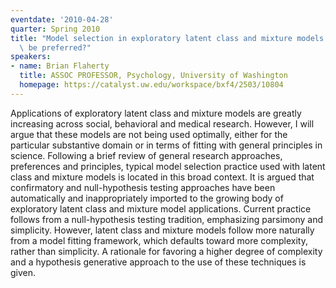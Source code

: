 ```yaml
---
eventdate: '2010-04-28'
quarter: Spring 2010
title: "Model selection in exploratory latent class and mixture models: What's to\
  \ be preferred?"
speakers:
- name: Brian Flaherty
  title: ASSOC PROFESSOR, Psychology, University of Washington
  homepage: https://catalyst.uw.edu/workspace/bxf4/2503/10804
---
```

Applications of exploratory latent class and mixture models are greatly increasing across social, behavioral and medical research. However, I will argue that these models are not being used optimally, either for the particular substantive domain or in terms of fitting with general principles in science. Following a brief review of general research approaches, preferences and principles, typical model selection practice used with latent class and mixture models is located in this broad context. It is argued that confirmatory and null-hypothesis testing approaches have been automatically and inappropriately imported to the growing body of exploratory latent class and mixture model applications. Current practice follows from a null-hypothesis testing tradition, emphasizing parsimony and simplicity. However, latent class and mixture models follow more naturally from a model fitting framework, which defaults toward more complexity, rather than simplicity. A rationale for favoring a higher degree of complexity and a hypothesis generative approach to the use of these techniques is given.